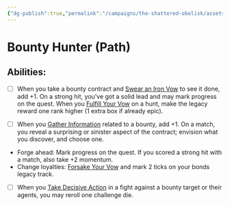 ```yaml
---
{"dg-publish":true,"permalink":"/campaigns/the-shattered-obelisk/assets/wraith-bounty-hunter/","title":"Bounty Hunter","noteIcon":""}
---
```



# Bounty Hunter (Path)

## Abilities:
- [ ] When you take a bounty contract and [Swear an Iron Vow](Moves/quest/swear_an_iron_vow) to see it done, add +1. On a strong hit, you’ve got a solid lead and may mark progress on the quest. When you [Fulfill Your Vow](Moves/quest/fulfill_your_vow) on a hunt, make the legacy reward one rank higher (1 extra box if already epic).

- [ ] When you [Gather Information](Moves/adventure/gather_information) related to a bounty, add +1. On a match, you reveal a surprising or sinister aspect of the contract; envision what you discover, and choose one.

 * Forge ahead: Mark progress on the quest. If you scored a strong hit with a match, also take +2 momentum.
 * Change loyalties: [Forsake Your Vow](Moves/quest/forsake_your_vow) and mark 2 ticks on your bonds legacy track.

- [ ] When you [Take Decisive Action](Moves/combat/take_decisive_action) in a fight against a bounty target or their agents, you may reroll one challenge die.

